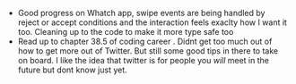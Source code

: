 - Good progress on Whatch app, swipe events are being handled by reject or accept conditions and the interaction feels exaclty how I want it too. Cleaning up to the code to make it more type safe too
- Read up to chapter 38.5 of coding career . Didnt get too much out of how to get more out of Twitter. But still some good tips in there to take on board. I like the idea that twitter is for people you _will_ meet in the future but dont know just yet.

